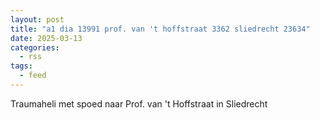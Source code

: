 ```yaml
---
layout: post
title: "a1 dia 13991 prof. van 't hoffstraat 3362 sliedrecht 23634"
date: 2025-03-13
categories: 
  - rss
tags: 
  - feed
---
```


Traumaheli met spoed naar Prof. van 't Hoffstraat in Sliedrecht
